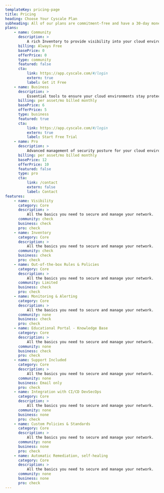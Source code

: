 ```yaml
---
templateKey: pricing-page
title: Pricing
heading: Choose Your Cyscale Plan
subheading: All of our plans are commitment-free and have a 30-day money-back guarantee.
plans:
    - name: Community
      description: >
          A rich Inventory to provide visibility into your cloud environments.
      billing: Always Free
      basePrice: 0
      offerPrice: 0
      type: community
      featured: false
      cta:
          link: https://app.cyscale.com/#/login
          extern: true
          label: Get it Free
    - name: Business
      description: >
          Essential tools to ensure your cloud environments stay protected.
      billing: per asset/mo billed monthly
      basePrice: 6
      offerPrice: 5
      type: business
      featured: true
      cta:
          link: https://app.cyscale.com/#/login
          extern: true
          label: Start Free Trial
    - name: Pro
      description: >
          Advanced management of security posture for your cloud environments.
      billing: per asset/mo billed monthly
      basePrice: 12
      offerPrice: 10
      featured: false
      type: pro
      cta:
          link: /contact
          extern: false
          label: Contact
features:
    - name: Visibility
      category: Core
      description: >
          All the basics you need to secure and manage your network.
      community: check
      business: check
      pro: check
    - name: Inventory
      category: Core
      description: >
          All the basics you need to secure and manage your network.
      community: check
      business: check
      pro: check
    - name: Out-of-the-box Rules & Policies
      category: Core
      description: >
          All the basics you need to secure and manage your network.
      community: Limited
      business: check
      pro: check
    - name: Monitoring & Alerting
      category: Core
      description: >
          All the basics you need to secure and manage your network.
      community: none
      business: check
      pro: check
    - name: Educational Portal - Knowledge Base
      category: Core
      description: >
          All the basics you need to secure and manage your network.
      community: none
      business: check
      pro: check
    - name: Support Included
      category: Core
      description: >
          All the basics you need to secure and manage your network.
      community: none
      business: Email only
      pro: check
    - name: Integration with CI/CD DevSecOps
      category: Core
      description: >
          All the basics you need to secure and manage your network.
      community: none
      business: none
      pro: check
    - name: Custom Policies & Standards
      category: Core
      description: >
          All the basics you need to secure and manage your network.
      community: none
      business: none
      pro: check
    - name: Automatic Remediation, self-healing
      category: Core
      description: >
          All the basics you need to secure and manage your network.
      community: none
      business: none
      pro: check
---
```

